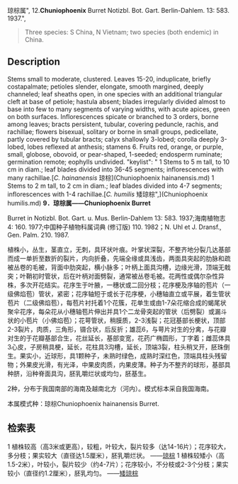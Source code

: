 琼棕属",
12.**Chuniophoenix** Burret Notizbl. Bot. Gart. Berlin-Dahlem. 13: 583. 1937.",

> Three species: S China, N Vietnam; two species (both endemic) in China.

## Description
Stems small to moderate, clustered. Leaves 15-20, induplicate, briefly costapalmate; petioles slender, elongate, smooth margined, deeply channeled; leaf sheaths open, in one species with an additional triangular cleft at base of petiole; hastula absent; blades irregularly divided almost to base into few to many segments of varying widths, with acute apices, green on both surfaces. Inflorescences spicate or branched to 3 orders, borne among leaves; bracts persistent, tubular, covering peduncle, rachis, and rachillae; flowers bisexual, solitary or borne in small groups, pedicellate, partly covered by tubular bracts; calyx shallowly 3-lobed; corolla deeply 3-lobed, lobes reflexed at anthesis; stamens 6. Fruits red, orange, or purple, small, globose, obovoid, or pear-shaped, 1-seeded; endosperm ruminate; germination remote; eophylls undivided.
  "keylist": "
1 Stems to 5 m tall, to 10 cm in diam.; leaf blades divided into 36-45 segments; inflorescences with many rachillae.[*C. hainanensis* 琼棕](Chuniophoenix hainanensis.md)
1 Stems to 2 m tall, to 2 cm in diam.; leaf blades divided into 4-7 segments; inflorescences with 1-4 rachillae.[*C. humilis* 矮琼棕",](Chuniophoenix humilis.md)
**9．琼棕属——Chuniophoenix Burret**

Burret in Notizbl. Bot. Gart. u. Mus. Berlin-Dahlem 13: 583. 1937;海南植物志4: 160. 1977;中国种子植物科属词典 (修订版) 110. 1982；N. Uhl et J. Dransf., Gen. Palm. 210. 1987.

植株小，丛生，茎直立，无刺，具环状叶痕。叶掌状深裂，不整齐地分裂几达基部而成一单折至数折的裂片，内向折叠，先端全缘或具浅齿，两面具突起的肋脉和疏被丛卷的毛被，背面中肋突起，横小脉多；叶柄上面具沟槽，边缘光滑，顶端无戟突；叶鞘初时管状，后在叶柄对面劈裂，通常被丛卷毛被。花两性或偶尔杂性异株，多次开花结实。花序生于叶腋，一穗状或二回分枝；花序梗及序轴的苞片（一级佛焰苞）管状，紧密；花序轴短于或长于花序梗，小穗轴直立或平展，着生管状苞片（二级佛焰苞），每苞片衬托着1个花簇，花单生或由1-7朵花缩合成的蝎尾状聚伞花序，每朵花从小穗轴苞片伸出并具1个二龙骨突起的管状（后劈裂）或漏斗状的小苞片（小佛焰苞）；花萼管状，稍膜质，2-3浅裂；花冠基部长梗状，顶部2-3裂片，肉质，三角形，镊合状，后反折；雄蕊6，与萼片对生的分禽，与花瓣对生的于花瓣基部合生，花丝延长，基部变宽，花药广椭圆形，丁字着；雌蕊体具3心皮，子房稍具梗，延长，花柱具3沟槽，延长，顶端3裂，柱头稍叉开，胚珠倒生。果实小，近球形，具1颗种子，未熟时绿色，成熟时深红色，顶端具柱头残留物；外果皮光滑，有光泽，中果皮肉质，内果皮薄。种子为不整齐的球形，基部具种脐，沿种脊面具沟，胚乳嚼烂状或均匀，胚基生。

2种，分布于我国南部的海南及越南北方（河内）。模式标本采自我国海南。

本属模式种：琼棕Chuniophoenix hainanensis Burret.

## 检索表

1 植株较高（高3米或更高），较粗，叶较大，裂片较多（达14-16片）；花序较大，多分枝；果实较大（直径达1.5厘米），胚乳嚼烂状。 ——[琼棕](Chuniophoenix%20hainanensis.md)
1 植株较矮小（高1.5-2米），叶较小，裂片较少（约4-7片）；花序较小，不分枝或2-3个分枝；果实较小（直径约1.2厘米），胚乳均匀。 ——[矮琼棕](Chuniophoenix%20nana.md)
